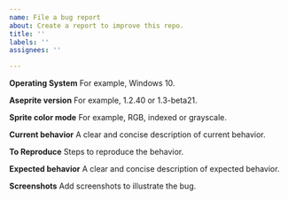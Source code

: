```yaml
---
name: File a bug report
about: Create a report to improve this repo.
title: ''
labels: ''
assignees: ''

---
```


**Operating System**
For example, Windows 10.

**Aseprite version**
For example, 1.2.40 or 1.3-beta21.

**Sprite color mode**
For example, RGB, indexed or grayscale.

**Current behavior**
A clear and concise description of current behavior.

**To Reproduce**
Steps to reproduce the behavior.

**Expected behavior**
A clear and concise description of expected behavior.

**Screenshots**
Add screenshots to illustrate the bug.
